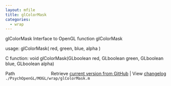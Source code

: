 ```yaml
---
layout: mfile
title: glColorMask
categories:
  - wrap
---
```


glColorMask  Interface to OpenGL function glColorMask

usage:  glColorMask\( red, green, blue, alpha \)

C function:  void glColorMask\(GLboolean red, GLboolean green, GLboolean blue, GLboolean alpha\)


<div class="code_header" style="text-align:right;">
  <span style="float:left;">Path&nbsp;&nbsp;</span> <span class="counter">Retrieve <a href=
  "https://raw.github.com/Psychtoolbox-3/Psychtoolbox-3/beta/./PsychOpenGL/MOGL/wrap/glColorMask.m">current version from GitHub</a> | View <a href=
  "https://github.com/Psychtoolbox-3/Psychtoolbox-3/commits/beta/./PsychOpenGL/MOGL/wrap/glColorMask.m">changelog</a></span>
</div>
<div class="code">
  <code>./PsychOpenGL/MOGL/wrap/glColorMask.m</code>
</div>
